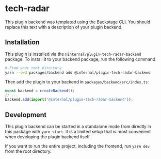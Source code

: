 # tech-radar

This plugin backend was templated using the Backstage CLI. You should replace this text with a description of your plugin backend.

## Installation

This plugin is installed via the `@internal/plugin-tech-radar-backend` package. To install it to your backend package, run the following command:

```bash
# From your root directory
yarn --cwd packages/backend add @internal/plugin-tech-radar-backend
```

Then add the plugin to your backend in `packages/backend/src/index.ts`:

```ts
const backend = createBackend();
// ...
backend.add(import('@internal/plugin-tech-radar-backend'));
```

## Development

This plugin backend can be started in a standalone mode from directly in this
package with `yarn start`. It is a limited setup that is most convenient when
developing the plugin backend itself.

If you want to run the entire project, including the frontend, run `yarn dev` from the root directory.
